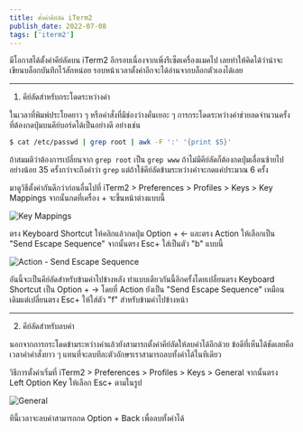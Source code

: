 ```yaml
---
title: คั้งค่าคีย์ลัด iTerm2
publish_date: 2022-07-08
tags: ['iterm2']
---
```


มีโอกาสได้ตั้งค่าคีย์ลัดบน iTerm2 อีกรอบเนื่องจากเพิ่งรีเซ็ตเครื่องแมคไป เลยทำให้คิดได้ว่าน่าจะเขียนบล็อกบันทึกไว้สักหน่อย รอบหน้าเวลาตั้งค่าอีกจะได้อ่านจากบล็อกตัวเองได้เลย

---

1. คีย์ลัดสำหรับกระโดดระหว่างคำ

ในเวลาที่พิมพ์ประโยคยาว ๆ หรือคำสั่งที่มีช่องว่างคั่นเยอะ ๆ การกระโดดระหว่างคำช่วยลดจำนวนครั้งที่ต้องกดปุ่มบนคีย์บอร์ดได้เป็นอย่างดี อย่างเช่น

```sh
$ cat /etc/passwd | grep root | awk -F ':' '{print $5}'
```

ถ้าสมมติว่าต้องการเปลี่ยนจาก `grep root` เป็น `grep www` ถ้าไม่มีคีย์ลัดก็ต้องกดปุ่มเลื่อนซ้ายไปอย่างน้อย 35 ครั้งกว่าจะถึงคำว่า `grep` แต่ถ้าใช้คีย์ลัดข้ามระหว่างคำจะกดแค่ประมาณ 6 ครั้ง

มาดูวิธีตั้งค่ากันดีกว่าก่อนอื่นไปที่ iTerm2 > Preferences > Profiles > Keys > Key Mappings จากนั้นกดที่เครื่อง + จะขึ้นหน้าต่างแบบนี้

![Key Mappings](https://img.pic.in.th/Screen-Shot-2565-07-08-at-22.13.10.png)

ตรง Keyboard Shortcut ให้คลิกแล้วกดปุ่ม Option + <- และตรง Action ให้เลือกเป็น "Send Escape Sequence" จากนั้นตรง Esc+ ใส่เป็นตัว "b" แบบนี้

![Action - Send Escape Sequence](https://img.pic.in.th/Screen-Shot-2565-07-08-at-22.22.26.png)

อันนี้จะเป็นคีย์ลัดสำหรับข้ามคำไปข้างหลัง ทำแบบเดียวกันนี้อีกครั้งโดยเปลี่ยนตรง Keyboard Shortcut เป็น Option + -> โดยที่ Action ยังเป็น "Send Escape Sequence" เหมือนเดิมแต่เปลี่ยนตรง Esc+ ให้ใส่ตัว "f" สำหรับข้ามคำไปข้างหน้า

---

2. คีย์ลัดสำหรับลบคำ

นอกจากการกระโดดข้ามระหว่างคำแล้วยังสามารถตั้งค่าคีย์ลัดให้ลบคำได้อีกด้วย ข้อดีที่เห็นได้ชัดเลยคือเวลาคำคำสั่งยาว ๆ แทนที่จะลบทีละตัวอักษรเราสามารถลบทั้งคำได้ในทีเดียว

วิธีการตั้งค่าเริ่มที่ iTerm2 > Preferences > Profiles > Keys > General จากนั้นตรง Left Option Key ให้เลือก Esc+ ตามในรูป

![General](https://img.pic.in.th/Screen-Shot-2565-07-09-at-15.37.29.png)

ทีนี้เวลาจะลบคำสามารถกด Option + Back เพื่อลบทั้งคำได้